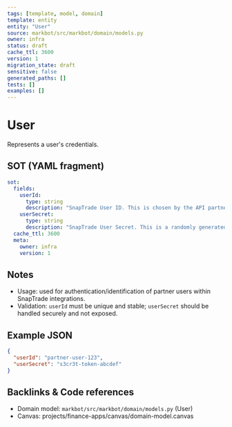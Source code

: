```yaml
---
tags: [template, model, domain]
template: entity
entity: "User"
source: markbot/src/markbot/domain/models.py
owner: infra
status: draft
cache_ttl: 3600
version: 1
migration_state: draft
sensitive: false
generated_paths: []
tests: []
examples: []
---
```


# User

Represents a user's credentials.

## SOT (YAML fragment)
```yaml
sot:
  fields:
    userId:
      type: string
      description: "SnapTrade User ID. This is chosen by the API partner and can be any string that is a) unique to the user, and b) immutable for the user."
    userSecret:
      type: string
      description: "SnapTrade User Secret. This is a randomly generated string and should be stored securely."
  cache_ttl: 3600
  meta:
    owner: infra
    version: 1
```

## Notes
- Usage: used for authentication/identification of partner users within SnapTrade integrations.
- Validation: `userId` must be unique and stable; `userSecret` should be handled securely and not exposed.

## Example JSON
```json
{
  "userId": "partner-user-123",
  "userSecret": "s3cr3t-token-abcdef"
}
```

## Backlinks & Code references
- Domain model: `markbot/src/markbot/domain/models.py` (User)
- Canvas: projects/finance-apps/canvas/domain-model.canvas